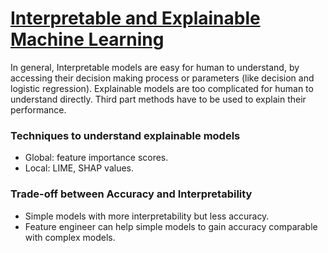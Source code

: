 # [Interpretable and Explainable Machine Learning](https://towardsdatascience.com/interperable-vs-explainable-machine-learning-1fa525e12f48)

In general, Interpretable models are easy for human to understand, by accessing their decision making process or parameters (like decision and logistic regression). Explainable models are too complicated for human to understand directly. Third part methods have to be used to explain their performance. 

###  Techniques to understand explainable models

- Global: feature importance scores.
- Local: LIME, SHAP values.

### Trade-off between Accuracy and Interpretability

- Simple models with more interpretability but less accuracy.
- Feature engineer can help simple models to gain accuracy comparable with complex models.
